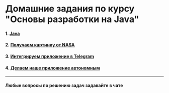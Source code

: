 # Домашние задания по курсу "Основы разработки на Java"

#### 1. [Java](01)
#### 2. [Получаем картинку от NASA](02)
#### 3. [Интегрируем приложение в Telegram](03)
#### 4. [Делаем наше приложение автономным](04)

------

#### Любые вопросы по решению задач задавайте в чате
